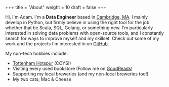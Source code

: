 +++
title = "About"
weight = 10
draft = false
+++

Hi, I'm Adam. I'm a **Data Engineer** based in [Cambridge, MA](https://en.wikipedia.org/wiki/Cambridge,_Massachusetts). I mainly develop in Python, but firmly believe in using the right tool for the job whether that be Scala, SQL, Golang, or something new. I'm particularly interested in solving data problems with open-source tools, and I constantly search for ways to improve myself and my skillset. Check out some of my work and the projects I'm interested in on [GitHub](https://github.com/ajbosco).

My non-tech hobbies include:

* [Tottenham Hotspur](http://www.tottenhamhotspur.com/) (COYS!)
* Visiting every used bookstore (Follow me on [GoodReads](https://www.goodreads.com/ajbosco))
* Supporting my local breweries (and my non-local breweries too!)
* My two cats; Mac & Cheese
